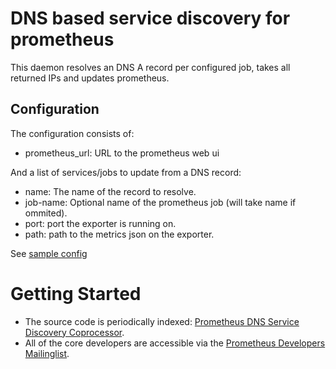 # DNS based service discovery for prometheus

This daemon resolves an DNS A record per configured job, takes all returned IPs and updates prometheus.

## Configuration
The configuration consists of:
- prometheus_url: URL to the prometheus web ui

And a list of services/jobs to update from a DNS record:
- name: The name of the record to resolve.
- job-name: Optional name of the prometheus job (will take name if ommited).
- port: port the exporter is running on.
- path: path to the metrics json on the exporter.

See [sample config](dns-bridge.conf.sample)

# Getting Started

  * The source code is periodically indexed: [Prometheus DNS Service Discovery Coprocessor](http://godoc.org/github.com/prometheus/dns-sd).
  * All of the core developers are accessible via the [Prometheus Developers Mailinglist](https://groups.google.com/forum/?fromgroups#!forum/prometheus-developers).
